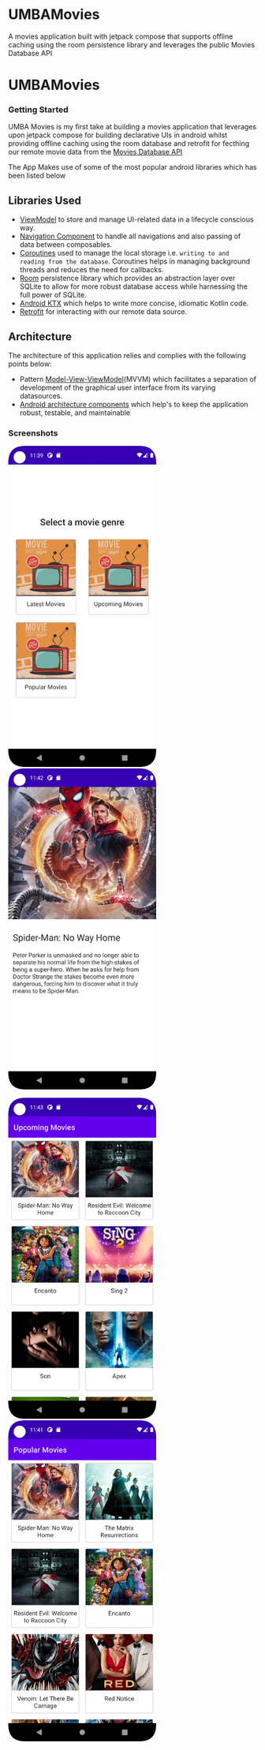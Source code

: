 # UMBAMovies
A movies application built with jetpack compose that supports offline caching using the room persistence library and leverages the public Movies Database API


# UMBAMovies
### Getting Started 

UMBA Movies is my first take at building a movies application that leverages upon jetpack compose for building declarative UIs in android
whilst providing offline caching using the room database and retrofit for fecthing our remote movie data from the [Movies Database API](https://developers.themoviedb.org/)

The App Makes use of some of the most popular android libraries which has been listed below

## Libraries Used

* [ViewModel](https://developer.android.com/topic/libraries/architecture/viewmodel) to store and manage UI-related data in a lifecycle conscious way.
* [Navigation Component](https://developer.android.com/guide/navigation) to handle all navigations and also passing of data between composables.
* [Coroutines](https://kotlinlang.org/docs/reference/coroutines-overview.html) used to manage the local storage i.e. `writing to and reading from the database`. Coroutines helps in managing background threads and reduces the need for callbacks.
* [Room](https://developer.android.com/topic/libraries/architecture/room) persistence library which provides an abstraction layer over SQLite to allow for more robust database access while harnessing the full power of SQLite.
* [Android KTX](https://developer.android.com/kotlin/ktx) which helps to write more concise, idiomatic Kotlin code.
* [Retrofit](https://square.github.io/retrofit/) for interacting with our remote data source.

## Architecture
The architecture of this application relies and complies with the following points below:
* Pattern [Model-View-ViewModel](https://en.wikipedia.org/wiki/Model%E2%80%93view%E2%80%93viewmodel)(MVVM) which facilitates a separation of development of the graphical user interface from its varying datasources.
* [Android architecture components](https://developer.android.com/topic/libraries/architecture/) which help's to keep the application robust, testable, and maintainable

### Screenshots

<p float="left">
  <img src="https://github.com/KingsleyUsoroeno/UMBAMovies/blob/master/app/screenshots/home_screen_screenshot.png" width="300" />
  <img src="https://github.com/KingsleyUsoroeno/UMBAMovies/blob/master/app/screenshots/movie_detail_screenshot.png" width="300" /> 
</p>

<p float="left">
  <img src="https://github.com/KingsleyUsoroeno/UMBAMovies/blob/master/app/screenshots/upcoming_movies_screenshot.png" width="300"/>
  <img src="https://github.com/KingsleyUsoroeno/UMBAMovies/blob/master/app/screenshots/popular_movie_screen_screen_shot.png" width="300" />
</p>
